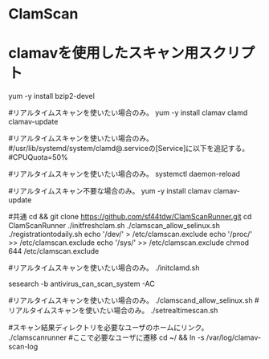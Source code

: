 # ClamScan
# clamavを使用したスキャン用スクリプト

yum -y install bzip2-devel

#リアルタイムスキャンを使いたい場合のみ。
yum -y install clamav clamd clamav-update

#リアルタイムスキャンを使いたい場合のみ。
#/usr/lib/systemd/system/clamd@.serviceの[Service]に以下を追記する。
#CPUQuota=50%

#リアルタイムスキャンを使いたい場合のみ。
systemctl daemon-reload


#リアルタイムスキャン不要な場合のみ。
yum -y install clamav clamav-update

#共通
cd && git clone https://github.com/sf44tdw/ClamScanRunner.git
cd ClamScanRunner
./initfreshclam.sh
./clamscan_allow_selinux.sh
./registrationtodaily.sh
echo '/dev/' > /etc/clamscan.exclude
echo '/proc/' >> /etc/clamscan.exclude
echo '/sys/' >> /etc/clamscan.exclude
chmod 644 /etc/clamscan.exclude

#リアルタイムスキャンを使いたい場合のみ。
./initclamd.sh

sesearch -b antivirus_can_scan_system -AC

#リアルタイムスキャンを使いたい場合のみ。
./clamscand_allow_selinux.sh
#リアルタイムスキャンを使いたい場合のみ。
./setrealtimescan.sh


#スキャン結果ディレクトリを必要なユーザのホームにリンク。
./clamscanrunner
#ここで必要なユーザに遷移
cd ~/ && ln -s /var/log/clamav-scan-log
